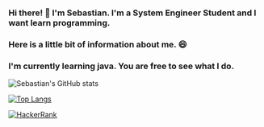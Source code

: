 ### Hi there! 👋 I'm Sebastian. I'm a System Engineer Student and I want learn programming.
### Here is a little bit of information about me. 😄
### I'm currently learning java. You are free to see what I do.

![Sebastian's GitHub stats](https://github-readme-stats.vercel.app/api?username=juanpuerto23&show_icons=true&theme=synthwave)

[![Top Langs](https://github-readme-stats.vercel.app/api/top-langs/?username=juanpuerto23&layout=compact&theme=synthwave)](https://github.com/juanpuerto23/github-readme-stats)

[![HackerRank](https://img.shields.io/badge/-Hackerrank-2EC866?style=for-the-badge&logo=HackerRank&logoColor=white)](https://www.hackerrank.com/juan2224511)

<!--
**juanpuerto23/juanpuerto23** is a ✨ _special_ ✨ repository because its `README.md` (this file) appears on your GitHub profile.

Here are some ideas to get you started:

- 🔭 I’m currently working on ...
- 🌱 I’m currently learning ...
- 👯 I’m looking to collaborate on ...
- 🤔 I’m looking for help with ...
- 💬 Ask me about ...
- 📫 How to reach me: ...
- 😄 Pronouns: ...
- ⚡ Fun fact: ...
-->
